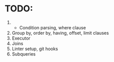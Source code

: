 # TODO:
1. + Condition parsing, where clause
2. Group by, order by, having, offset, limit clauses
3. Executor
4. Joins
5. Linter setup, git hooks
6. Subqueries
